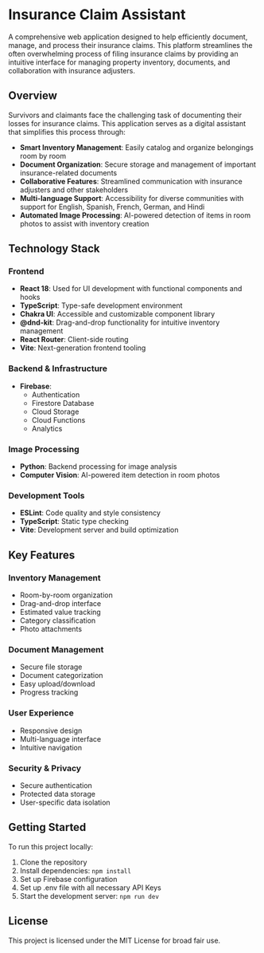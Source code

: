 # Insurance Claim Assistant

A comprehensive web application designed to help efficiently document, manage, and process their insurance claims. This platform streamlines the often overwhelming process of filing insurance claims by providing an intuitive interface for managing property inventory, documents, and collaboration with insurance adjusters.

## Overview

Survivors and claimants face the challenging task of documenting their losses for insurance claims. This application serves as a digital assistant that simplifies this process through:

- **Smart Inventory Management**: Easily catalog and organize belongings room by room
- **Document Organization**: Secure storage and management of important insurance-related documents
- **Collaborative Features**: Streamlined communication with insurance adjusters and other stakeholders
- **Multi-language Support**: Accessibility for diverse communities with support for English, Spanish, French, German, and Hindi
- **Automated Image Processing**: AI-powered detection of items in room photos to assist with inventory creation

## Technology Stack

### Frontend
- **React 18**: Used for UI development with functional components and hooks
- **TypeScript**: Type-safe development environment
- **Chakra UI**: Accessible and customizable component library
- **@dnd-kit**: Drag-and-drop functionality for intuitive inventory management
- **React Router**: Client-side routing
- **Vite**: Next-generation frontend tooling

### Backend & Infrastructure
- **Firebase**:
  - Authentication
  - Firestore Database
  - Cloud Storage
  - Cloud Functions
  - Analytics

### Image Processing
- **Python**: Backend processing for image analysis
- **Computer Vision**: AI-powered item detection in room photos

### Development Tools
- **ESLint**: Code quality and style consistency
- **TypeScript**: Static type checking
- **Vite**: Development server and build optimization

## Key Features

### Inventory Management
- Room-by-room organization
- Drag-and-drop interface
- Estimated value tracking
- Category classification
- Photo attachments

### Document Management
- Secure file storage
- Document categorization
- Easy upload/download
- Progress tracking

### User Experience
- Responsive design
- Multi-language interface
- Intuitive navigation

### Security & Privacy
- Secure authentication
- Protected data storage
- User-specific data isolation

## Getting Started

To run this project locally:

1. Clone the repository
2. Install dependencies: `npm install`
3. Set up Firebase configuration
4. Set up .env file with all necessary API Keys
5. Start the development server: `npm run dev`

## License

This project is licensed under the MIT License for broad fair use.
